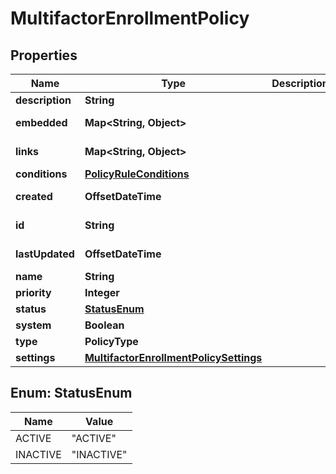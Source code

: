 

# MultifactorEnrollmentPolicy


## Properties

| Name | Type | Description | Notes |
|------------ | ------------- | ------------- | -------------|
|**description** | **String** |  |  [optional] |
|**embedded** | **Map&lt;String, Object&gt;** |  |  [optional] [readonly] |
|**links** | **Map&lt;String, Object&gt;** |  |  [optional] [readonly] |
|**conditions** | [**PolicyRuleConditions**](PolicyRuleConditions.md) |  |  [optional] |
|**created** | **OffsetDateTime** |  |  [optional] [readonly] |
|**id** | **String** |  |  [optional] [readonly] |
|**lastUpdated** | **OffsetDateTime** |  |  [optional] [readonly] |
|**name** | **String** |  |  [optional] |
|**priority** | **Integer** |  |  [optional] |
|**status** | [**StatusEnum**](#StatusEnum) |  |  [optional] |
|**system** | **Boolean** |  |  [optional] |
|**type** | **PolicyType** |  |  [optional] |
|**settings** | [**MultifactorEnrollmentPolicySettings**](MultifactorEnrollmentPolicySettings.md) |  |  [optional] |



## Enum: StatusEnum

| Name | Value |
|---- | -----|
| ACTIVE | &quot;ACTIVE&quot; |
| INACTIVE | &quot;INACTIVE&quot; |



